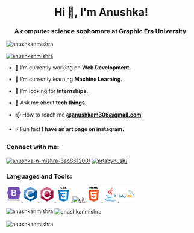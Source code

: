 <h1 align="center">Hi 👋, I'm Anushka!</h1>
<h3 align="center">A computer science sophomore at Graphic Era University.</h3>

<p align="left"> <img src="https://komarev.com/ghpvc/?username=anushkanmishra&label=Profile%20views&color=0e75b6&style=flat-square" alt="anushkanmishra" /> </p>

<p align="left"> <a href="https://github.com/ryo-ma/github-profile-trophy"><img src="https://github-profile-trophy.vercel.app/?username=anushkanmishra&theme=gruvbox" alt="anushkanmishra" /></a> </p>


- 🔭 I’m currently working on **Web Development.**

- 🌱 I’m currently learning **Machine Learning.**

- 👯 I’m looking for **Internships.**

- 💬 Ask me about **tech things.**

- 📫 How to reach me **@anushkam306@gmail.com**

- ⚡ Fun fact **I have an art page on instagram.**

<h3 align="left">Connect with me:</h3>
<p align="left">
<a href="https://linkedin.com/in/anushka-n-mishra-3ab861200/" target="blank"><img align="center" src="https://raw.githubusercontent.com/rahuldkjain/github-profile-readme-generator/master/src/images/icons/Social/linked-in-alt.svg" alt="anushka-n-mishra-3ab861200/" height="30" width="40" /></a>
<a href="https://instagram.com/artsbynush/" target="blank"><img align="center" src="https://raw.githubusercontent.com/rahuldkjain/github-profile-readme-generator/master/src/images/icons/Social/instagram.svg" alt="artsbynush/" height="30" width="40" /></a>
</p>

<h3 align="left">Languages and Tools:</h3>
<p align="left"> <a href="https://getbootstrap.com" target="_blank" rel="noreferrer"> <img src="https://raw.githubusercontent.com/devicons/devicon/master/icons/bootstrap/bootstrap-plain-wordmark.svg" alt="bootstrap" width="40" height="40"/> </a> <a href="https://www.cprogramming.com/" target="_blank" rel="noreferrer"> <img src="https://raw.githubusercontent.com/devicons/devicon/master/icons/c/c-original.svg" alt="c" width="40" height="40"/> </a> <a href="https://www.w3schools.com/cpp/" target="_blank" rel="noreferrer"> <img src="https://raw.githubusercontent.com/devicons/devicon/master/icons/cplusplus/cplusplus-original.svg" alt="cplusplus" width="40" height="40"/> </a> <a href="https://www.w3schools.com/css/" target="_blank" rel="noreferrer"> <img src="https://raw.githubusercontent.com/devicons/devicon/master/icons/css3/css3-original-wordmark.svg" alt="css3" width="40" height="40"/> </a> <a href="https://git-scm.com/" target="_blank" rel="noreferrer"> <img src="https://www.vectorlogo.zone/logos/git-scm/git-scm-icon.svg" alt="git" width="40" height="40"/> </a> <a href="https://www.w3.org/html/" target="_blank" rel="noreferrer"> <img src="https://raw.githubusercontent.com/devicons/devicon/master/icons/html5/html5-original-wordmark.svg" alt="html5" width="40" height="40"/> </a> <a href="https://www.java.com" target="_blank" rel="noreferrer"> <img src="https://raw.githubusercontent.com/devicons/devicon/master/icons/java/java-original.svg" alt="java" width="40" height="40"/> </a> <a href="https://www.mysql.com/" target="_blank" rel="noreferrer"> <img src="https://raw.githubusercontent.com/devicons/devicon/master/icons/mysql/mysql-original-wordmark.svg" alt="mysql" width="40" height="40"/> </a> </p>

<p><img align="left" src="https://github-readme-stats.vercel.app/api/top-langs?username=anushkanmishra&show_icons=true&theme=dark&title_color=00c2b5&text_color=5777c1&locale=en&layout=compact" alt="anushkanmishra" /></p>

<p>&nbsp;<img align="center" src="https://github-readme-stats.vercel.app/api?username=anushkanmishra&show_icons=true&theme=radical&locale=en" alt="anushkanmishra" /></p>

<p><img align="center" src="https://github-readme-streak-stats.herokuapp.com/?user=anushkanmishra&theme=dark" alt="anushkanmishra" /></p>
